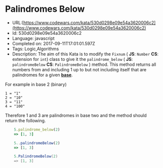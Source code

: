 # Palindromes Below

 - URL:[https://www.codewars.com/kata/530d0298e09e54a3620006c2](https://www.codewars.com/kata/530d0298e09e54a3620006c2)
 - Id: 530d0298e09e54a3620006c2
 - Language: javascript
 - Completed on: 2017-09-11T17:01:01.597Z
 - Tags: Logic,Algorithms
 - Description:
The aim of this Kata is to modify the `Fixnum` ( **JS**: `Number` **CS**: extension for `int`) class to give it the `palindrome_below` ( **JS**: `palindromeBelow` **CS**: `PalindromeBelow` ) method. This method returns all numbers from and including 1 up to but not including itself that are palindromes for a given **[base](http://en.wikipedia.org/wiki/Radix)**.

For example in base 2 (binary)

    1 = "1"
    2 = "10"
    3 = "11"
    4 = "100"

Therefore 1 and 3 are palindromes in base two and the method should return the following.

```ruby
    5.palindrome_below(2)
    => [1, 3]
```
```javascript
    5..palindromeBelow(2)
    => [1, 3]
```
```csharp
    5.PalindromeBelow(2)
    => [1, 3]
```

